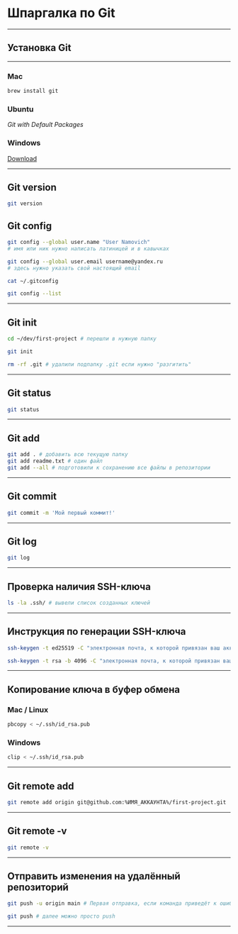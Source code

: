 # Шпаргалка по Git  
---
## Установка Git  
---
### Mac  

```bash
brew install git
```

### Ubuntu  

*Git with Default Packages*  

### Windows  

[Download](https://git-scm.com/downloads)  

---

## Git version
```bash
git version 

```

## Git config
```bash
git config --global user.name "User Namovich" 
# имя или ник нужно написать латиницей и в кавычках  

git config --global user.email username@yandex.ru
# здесь нужно указать свой настоящий email

cat ~/.gitconfig

git config --list 

```

---

## Git init

```bash
cd ~/dev/first-project # перешли в нужную папку

git init

rm -rf .git # удалили подпапку .git если нужно "разгитить"

```

---

## Git status
```bash
git status

```

---

## Git add
```bash
git add . # добавить всю текущую папку
git add readme.txt # один файл
git add --all # подготовили к сохранению все файлы в репозитории

```

---

## Git commit
```bash
git commit -m 'Мой первый коммит!' 

```

---

## Git log
```bash
git log

```

---

## Проверка наличия SSH-ключа
```bash
ls -la .ssh/ # вывели список созданных ключей 

```

---

## Инструкция по генерации SSH-ключа
```bash
ssh-keygen -t ed25519 -C "электронная почта, к которой привязан ваш аккаунт на GitHub"

ssh-keygen -t rsa -b 4096 -C "электронная почта, к которой привязан ваш аккаунт на GitHub"

```

---

## Копирование ключа в буфер обмена
### Mac / Linux
```bash
pbcopy < ~/.ssh/id_rsa.pub

```
### Windows
```bash
clip < ~/.ssh/id_rsa.pub

```

---

## Git remote add
```bash
git remote add origin git@github.com:%ИМЯ_АККАУНТА%/first-project.git 

```

---

## Git remote -v
```bash
git remote -v

```

---

## Отправить изменения на удалённый репозиторий
```bash
git push -u origin main # Первая отправка, если команда приведёт к ошибке, попробуйте заменить main на master. 

git push # далее можно просто push
```

---

